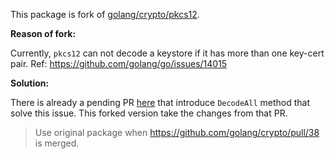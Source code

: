 This package is fork of [golang/crypto/pkcs12](https://github.com/golang/crypto/tree/master/pkcs12).
 
**Reason of fork:**

Currently, `pkcs12` can not decode a keystore if it has more than one key-cert pair. Ref: https://github.com/golang/go/issues/14015

**Solution:** 

There is already a pending PR [here](https://github.com/golang/crypto/pull/38) that introduce `DecodeAll` method that solve this issue. This forked
version take the changes from that PR.

> Use original package when https://github.com/golang/crypto/pull/38 is merged. 